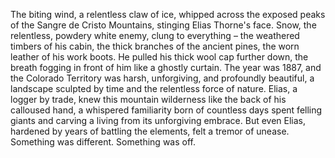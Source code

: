 The biting wind, a relentless claw of ice, whipped across the exposed peaks of the Sangre de Cristo Mountains, stinging Elias Thorne's face.  Snow, the relentless, powdery white enemy, clung to everything – the weathered timbers of his cabin, the thick branches of the ancient pines, the worn leather of his work boots.  He pulled his thick wool cap further down, the breath fogging in front of him like a ghostly curtain.  The year was 1887, and the Colorado Territory was harsh, unforgiving, and profoundly beautiful, a landscape sculpted by time and the relentless force of nature.  Elias, a logger by trade, knew this mountain wilderness like the back of his calloused hand, a whispered familiarity born of countless days spent felling giants and carving a living from its unforgiving embrace.  But even Elias, hardened by years of battling the elements, felt a tremor of unease.  Something was different.  Something was off.
